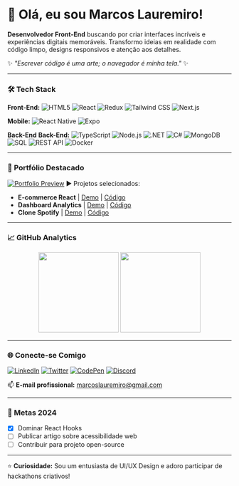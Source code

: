 # 👋 Olá, eu sou Marcos Lauremiro!

**Desenvolvedor Front-End** buscando por criar interfaces incríveis e experiências digitais memoráveis. Transformo ideias em realidade com código limpo, designs responsivos e atenção aos detalhes.

✨ *"Escrever código é uma arte; o navegador é minha tela."* ✨

---

### 🛠️ Tech Stack

**Front-End:**
![HTML5](https://img.shields.io/badge/HTML5-E34F26?style=for-the-badge&logo=html5&logoColor=white)
![React](https://img.shields.io/badge/React-61DAFB?style=for-the-badge&logo=react&logoColor=black)
![Redux](https://img.shields.io/badge/Redux-764ABC?style=for-the-badge&logo=redux&logoColor=white)
![Tailwind CSS](https://img.shields.io/badge/Tailwind_CSS-06B6D4?style=for-the-badge&logo=tailwind-css&logoColor=white)
![Next.js](https://img.shields.io/badge/Next.js-000000?style=for-the-badge&logo=next.js&logoColor=white)


**Mobile:**
![React Native](https://img.shields.io/badge/React_Native-00D8FF?style=for-the-badge&logo=react&logoColor=white&labelColor=000000)
![Expo](https://img.shields.io/badge/Expo-000020?style=for-the-badge&logo=expo&logoColor=white) 

**Back-End**
**Back-End:**
![TypeScript](https://img.shields.io/badge/TypeScript-3178C6?style=for-the-badge&logo=typescript&logoColor=white)
![Node.js](https://img.shields.io/badge/Node.js-339933?style=for-the-badge&logo=nodedotjs&logoColor=white)
![.NET](https://img.shields.io/badge/.NET-512BD4?style=for-the-badge&logo=dotnet&logoColor=white)
![C#](https://img.shields.io/badge/C%23-239120?style=for-the-badge&logo=c-sharp&logoColor=white)
![MongoDB](https://img.shields.io/badge/MongoDB-47A248?style=for-the-badge&logo=mongodb&logoColor=white)
![SQL](https://img.shields.io/badge/SQL-4479A1?style=for-the-badge&logo=postgresql&logoColor=white)
![REST API](https://img.shields.io/badge/REST_API-FF6C37?style=for-the-badge&logo=fastapi&logoColor=white)
![Docker](https://img.shields.io/badge/Docker-2496ED?style=for-the-badge&logo=docker&logoColor=white)

---

### 🎨 Portfólio Destacado

[![Portfolio Preview](https://img.shields.io/badge/🚀_Portfólio-FF6B6B?style=for-the-badge)](https://portifolio-lauremiro.vercel.app/)
▶️ Projetos selecionados:
- **E-commerce React** | [Demo](https://exemplo.com) | [Código](https://github.com/)
- **Dashboard Analytics** | [Demo](https://exemplo.com) | [Código](https://github.com/)
- **Clone Spotify** | [Demo](https://exemplo.com) | [Código](https://github.com/)

---

### 📈 GitHub Analytics

<div align="center">
  <img height="180em" src="https://github-readme-stats.vercel.app/api?username=MarcosLauremiro&show_icons=true&theme=radical&hide_border=true&count_private=true&bg_color=0D1117&title_color=FFD700&icon_color=00FF00"/>
  <img height="180em" src="https://github-readme-stats.vercel.app/api/top-langs/?username=MarcosLauremiro&layout=compact&theme=radical&hide_border=true&bg_color=0D1117&title_color=FFD700"/>
</div>

---

### 🌐 Conecte-se Comigo

[![LinkedIn](https://img.shields.io/badge/-LinkedIn-0A66C2?style=for-the-badge&logo=linkedin&logoColor=white)](https://www.linkedin.com/in/marcos-lauremiro-melo-silva/)
[![Twitter](https://img.shields.io/badge/-Twitter-1DA1F2?style=for-the-badge&logo=twitter&logoColor=white)](https://twitter.com/Miroprogramador)
[![CodePen](https://img.shields.io/badge/-CodePen-000000?style=for-the-badge&logo=codepen&logoColor=white)](https://codepen.io/seuuser) <!-- Adicione seu link -->
[![Discord](https://img.shields.io/badge/-Discord-5865F2?style=for-the-badge&logo=discord&logoColor=white)](seu_id_discord)

📫 **E-mail profissional:** [marcoslauremiro@gmail.com](mailto:marcoslauremiro@gmail.com)

---

### 🎯 Metas 2024
- [x] Dominar React Hooks
- [ ] Publicar artigo sobre acessibilidade web
- [ ] Contribuir para projeto open-source

---

⭐ **Curiosidade:** Sou um entusiasta de UI/UX Design e adoro participar de hackathons criativos!
